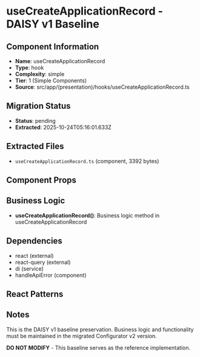 # useCreateApplicationRecord - DAISY v1 Baseline

## Component Information

- **Name**: useCreateApplicationRecord
- **Type**: hook
- **Complexity**: simple
- **Tier**: 1 (Simple Components)
- **Source**: src/app/(presentation)/hooks/useCreateApplicationRecord.ts

## Migration Status

- **Status**: pending
- **Extracted**: 2025-10-24T05:16:01.633Z

## Extracted Files

- `useCreateApplicationRecord.ts` (component, 3392 bytes)

## Component Props



## Business Logic

- **useCreateApplicationRecord()**: Business logic method in useCreateApplicationRecord

## Dependencies

- react (external)
- react-query (external)
- di (service)
- handleApiError (component)

## React Patterns



## Notes

This is the DAISY v1 baseline preservation. Business logic and functionality
must be maintained in the migrated Configurator v2 version.

**DO NOT MODIFY** - This baseline serves as the reference implementation.
